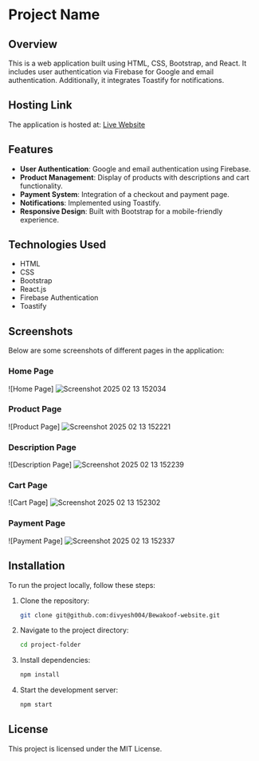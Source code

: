 # Project Name

## Overview
This is a web application built using HTML, CSS, Bootstrap, and React. It includes user authentication via Firebase for Google and email authentication. Additionally, it integrates Toastify for notifications.

## Hosting Link
The application is hosted at:
[Live Website](https://bewakoof-website.vercel.app/)

## Features
- **User Authentication**: Google and email authentication using Firebase.
- **Product Management**: Display of products with descriptions and cart functionality.
- **Payment System**: Integration of a checkout and payment page.
- **Notifications**: Implemented using Toastify.
- **Responsive Design**: Built with Bootstrap for a mobile-friendly experience.

## Technologies Used
- HTML
- CSS
- Bootstrap
- React.js
- Firebase Authentication
- Toastify

## Screenshots
Below are some screenshots of different pages in the application:

### Home Page
![Home Page]
<img src="https://i.im.ge/2025/02/13/HwAbt6.Screenshot-2025-02-13-152034.png" alt="Screenshot 2025 02 13 152034" border="0">

### Product Page
![Product Page]
<img src="https://i.im.ge/2025/02/13/HwAVUh.Screenshot-2025-02-13-152221.png" alt="Screenshot 2025 02 13 152221" border="0">

### Description Page
![Description Page]
<img src="https://i.im.ge/2025/02/13/HwApt4.Screenshot-2025-02-13-152239.png" alt="Screenshot 2025 02 13 152239" border="0">

### Cart Page
![Cart Page]
<img src="https://i.im.ge/2025/02/13/HwAvzC.Screenshot-2025-02-13-152302.png" alt="Screenshot 2025 02 13 152302" border="0">

### Payment Page
![Payment Page]
<img src="https://i.im.ge/2025/02/13/HwABWP.Screenshot-2025-02-13-152337.png" alt="Screenshot 2025 02 13 152337" border="0">

## Installation
To run the project locally, follow these steps:

1. Clone the repository:
   ```sh
   git clone git@github.com:divyesh004/Bewakoof-website.git
   ```
2. Navigate to the project directory:
   ```sh
   cd project-folder
   ```
3. Install dependencies:
   ```sh
   npm install
   ```
4. Start the development server:
   ```sh
   npm start
   ```

## License
This project is licensed under the MIT License.

